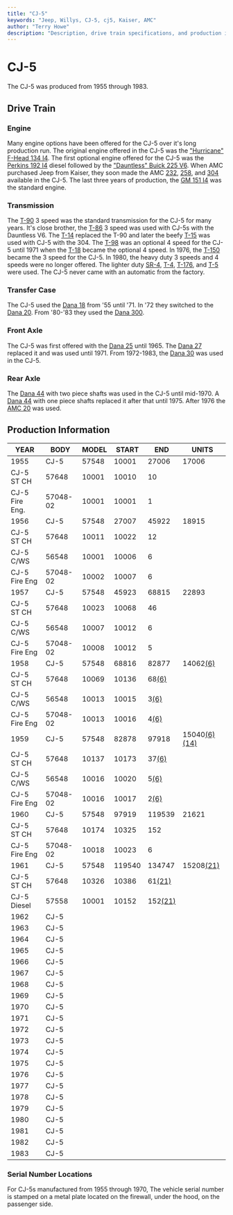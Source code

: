 ```yaml
---
title: "CJ-5"
keywords: "Jeep, Willys, CJ-5, cj5, Kaiser, AMC"
author: "Terry Howe"
description: "Description, drive train specifications, and production information for the Jeep CJ-5"
---
```


# CJ-5

The CJ-5 was produced from 1955 through 1983.

## Drive Train

### Engine

Many engine options have been offered for the CJ-5 over it's long production run. The original engine offered in the CJ-5 was the ["Hurricane" F-Head 134 I4](/engine/factory/hurricane134.md). The first optional engine offered for the CJ-5 was the [Perkins 192 I4](/engine/factory/perkins192.md) diesel followed by the ["Dauntless" Buick 225 V6](/engine/factory/dauntless225.md). When AMC purchased Jeep from Kaiser, they soon made the AMC [232](/engine/factory/amc232.md), [258](/engine/factory/amc258.md), and [304](/engine/factory/amc304.md) available in the CJ-5. The last three years of production, the [GM 151 I4](/engine/factory/gm151.md) was the standard engine.

### Transmission

The [T-90](/transmission/factory/t90.md) 3 speed was the standard transmission for the CJ-5 for many years. It's close brother, the [T-86](/transmission/factory/t86.md) 3 speed was used with CJ-5s with the Dauntless V6. The [T-14](/transmission/factory/t14.md) replaced the T-90 and later the beefy [ T-15](/transmission/factory/t15.md) was used with CJ-5 with the 304. The [ T-98](/transmission/factory/t18.md) was an optional 4 speed for the CJ-5 until 1971 when the [T-18](/transmission/factory/t18.md) became the optional 4 speed. In 1976, the [T-150](/transmission/factory/t150.md) became the 3 speed for the CJ-5. In 1980, the heavy duty 3 speeds and 4 speeds were no longer offered. The lighter duty [SR-4](/transmission/factory/t4.md), [T-4](/transmission/factory/t4.md), [T-176](/transmission/factory/t176.md), and [T-5](/transmission/factory/t5.md) were used. The CJ-5 never came with an automatic from the factory.

### Transfer Case

The CJ-5 used the [Dana 18](/xfer/factory/d18.md) from '55 until '71. In '72 they switched to the [Dana 20](/xfer/factory/d20.md). From '80-'83 they used the [Dana 300](/xfer/factory/d300.md).

### Front Axle

The CJ-5 was first offered with the [Dana 25](/axle/factory/d25.md) until 1965. The [Dana 27](/axle/factory/d27.md) replaced it and was used until 1971. From 1972-1983, the [Dana 30](/axle/factory/d30.md) was used in the CJ-5.

### Rear Axle

The [Dana 44](/axle/factory/d44.md) with two piece shafts was used in the CJ-5 until mid-1970. A [Dana 44](/axle/factory/d44.md) with one piece shafts replaced it after that until 1975. After 1976 the [AMC 20](/axle/factory/amc20.md) was used.

## Production Information

| YEAR           | BODY     | MODEL | START  | END                     | UNITS                                       |
|----------------|----------|-------|--------|-------------------------|---------------------------------------------|
| 1955           | CJ-5     | 57548 | 10001  | 27006                   | 17006                                       |
| CJ-5 ST CH     | 57648    | 10001 | 10010  | 10                      |                                             |
| CJ-5 Fire Eng. | 57048-02 | 10001 | 10001  | 1                       |                                             |
| 1956           | CJ-5     | 57548 | 27007  | 45922                   | 18915                                       |
| CJ-5 ST CH     | 57648    | 10011 | 10022  | 12                      |                                             |
| CJ-5 C/WS      | 56548    | 10001 | 10006  | 6                       |                                             |
| CJ-5 Fire Eng  | 57048-02 | 10002 | 10007  | 6                       |                                             |
| 1957           | CJ-5     | 57548 | 45923  | 68815                   | 22893                                       |
| CJ-5 ST CH     | 57648    | 10023 | 10068  | 46                      |                                             |
| CJ-5 C/WS      | 56548    | 10007 | 10012  | 6                       |                                             |
| CJ-5 Fire Eng  | 57048-02 | 10008 | 10012  | 5                       |                                             |
| 1958           | CJ-5     | 57548 | 68816  | 82877                   | 14062[(6)](/history/#6)                     |
| CJ-5 ST CH     | 57648    | 10069 | 10136  | 68[(6)](/history/#6)    |                                             |
| CJ-5 C/WS      | 56548    | 10013 | 10015  | 3[(6)](/history/#6)     |                                             |
| CJ-5 Fire Eng  | 57048-02 | 10013 | 10016  | 4[(6)](/history/#6)     |                                             |
| 1959           | CJ-5     | 57548 | 82878  | 97918                   | 15040[(6)](/history/#6)[(14)](/history/#14) |
| CJ-5 ST CH     | 57648    | 10137 | 10173  | 37[(6)](/history/#6)    |                                             |
| CJ-5 C/WS      | 56548    | 10016 | 10020  | 5[(6)](/history/#6)     |                                             |
| CJ-5 Fire Eng  | 57048-02 | 10016 | 10017  | 2[(6)](/history/#6)     |                                             |
| 1960           | CJ-5     | 57548 | 97919  | 119539                  | 21621                                       |
| CJ-5 ST CH     | 57648    | 10174 | 10325  | 152                     |                                             |
| CJ-5 Fire Eng  | 57048-02 | 10018 | 10023  | 6                       |                                             |
| 1961           | CJ-5     | 57548 | 119540 | 134747                  | 15208[(21)](/history/#21)                   |
| CJ-5 ST CH     | 57648    | 10326 | 10386  | 61[(21)](/history/#21)  |                                             |
| CJ-5 Diesel    | 57558    | 10001 | 10152  | 152[(21)](/history/#21) |                                             |
| 1962           | CJ-5     |       |        |                         |                                             |
| 1963           | CJ-5     |       |        |                         |                                             |
| 1964           | CJ-5     |       |        |                         |                                             |
| 1965           | CJ-5     |       |        |                         |                                             |
| 1966           | CJ-5     |       |        |                         |                                             |
| 1967           | CJ-5     |       |        |                         |                                             |
| 1968           | CJ-5     |       |        |                         |                                             |
| 1969           | CJ-5     |       |        |                         |                                             |
| 1970           | CJ-5     |       |        |                         |                                             |
| 1971           | CJ-5     |       |        |                         |                                             |
| 1972           | CJ-5     |       |        |                         |                                             |
| 1973           | CJ-5     |       |        |                         |                                             |
| 1974           | CJ-5     |       |        |                         |                                             |
| 1975           | CJ-5     |       |        |                         |                                             |
| 1976           | CJ-5     |       |        |                         |                                             |
| 1977           | CJ-5     |       |        |                         |                                             |
| 1978           | CJ-5     |       |        |                         |                                             |
| 1979           | CJ-5     |       |        |                         |                                             |
| 1980           | CJ-5     |       |        |                         |                                             |
| 1981           | CJ-5     |       |        |                         |                                             |
| 1982           | CJ-5     |       |        |                         |                                             |
| 1983           | CJ-5     |       |        |                         |                                             |

### Serial Number Locations

For CJ-5s manufactured from 1955 through 1970, The vehicle serial number is stamped on a metal plate located on the firewall, under the hood, on the passenger side.